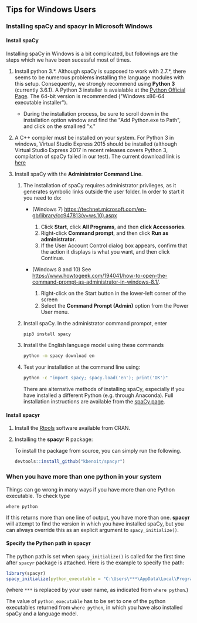 Tips for Windows Users
----------------------

### Installing spaCy and **spacyr** in Microsoft Windows

#### Install spaCy

Installing spaCy in Windows is a bit complicated, but followings are the steps which we have been sucessful most of times.

1.  Install python 3.\*. Although spaCy is supposed to work with 2.7.\*, there seems to be numerous problems installing the language modules with this setup. Consequently, we strongly recommend using **Python 3** (currently 3.6.1). A Python 3 installer is avaialable at the [Python Official Page](https://www.python.org/downloads/release/python-361/). The 64-bit version is recommended ("Windows x86-64 executable installer").
    -   During the installation process, be sure to scroll down in the installation option window and find the "Add Python.exe to Path", and click on the small red "x."

2.  A C++ compiler must be installed on your system. For Python 3 in windows, Virtual Studio Express 2015 should be installed (although Virtual Studio Express 2017 in recent releases covers Python 3, compilation of spaCy failed in our test). The current download link is [here](https://www.visualstudio.com/post-download-vs/?sku=xdesk&clcid=0x409&telem=ga#)

3.  Install spaCy with the **Administrator Command Line**.
    1.  The installation of spaCy requires administrator privileges, as it generates symbolic links outside the user folder. In order to start it you need to do:
        -   (Windows 7) <https://technet.microsoft.com/en-gb/library/cc947813(v=ws.10).aspx>
            1.  Click **Start**, click **All Programs**, and then **click Accessories**.
            2.  Right-click **Command prompt**, and then click **Run as administrator**.
            3.  If the User Account Control dialog box appears, confirm that the action it displays is what you want, and then click Continue.
        -   (Windows 8 and 10) See <https://www.howtogeek.com/194041/how-to-open-the-command-prompt-as-administrator-in-windows-8.1/>.

            1.  Right-click on the Start button in the lower-left corner of the screen
            2.  Select the **Command Prompt (Admin)** option from the Power User menu.

    2.  Install spaCy. In the administrator command prompot, enter

        ``` bash
        pip3 install spacy
        ```

    3.  Install the English language model using these commands

        ``` bash
        python -m spacy download en
        ```

    4.  Test your installation at the command line using:

        ``` bash
        python -c "import spacy; spacy.load('en'); print('OK')"
        ```

        There are alternative methods of installing spaCy, especially if you have installed a different Python (e.g. through Anaconda). Full installation instructions are available from the [spaCy page](https://spacy.io/docs/usage/#source-windows).

#### Install **spacyr**

1.  Install the [Rtools](https://cran.r-project.org/bin/windows/Rtools/) software available from CRAN.

2.  Installing the **spacyr** R package:

    To install the package from source, you can simply run the following.

    ``` r
    devtools::install_github("kbenoit/spacyr")
    ```

### When you have more than one python in your system

Things can go wrong in many ways if you have more than one Python executable. To check type

    where python

If this returns more than one line of output, you have more than one. **spacyr** will attempt to find the version in which you have installed spaCy, but you can always override this as an explicit argument to `spacy_initialize()`.

#### Specify the Python path in **spacyr**

The python path is set when `spacy_initialize()` is called for the first time after `spacyr` package is attached. Here is the example to specify the path:

``` r
library(spacyr)
spacy_initialize(python_executable = "C:\Users\***\AppData\Local\Programs\Python\Python36\python.exe")
```

(where `***` is replaced by your user name, as indicated from `where python`.)

The value of `python_executable` has to be set to one of the python executables returned from `where python`, in which you have also installed spaCy and a language model.
